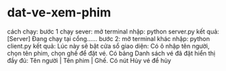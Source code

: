 # dat-ve-xem-phim
cách chạy:
bước 1 chạy sever:
mở terminal nhập: python server.py
kết quả: [Server] Đang chạy tại cổng......
bước 2:
mở terminal khác nhập: python client.py
kết quả:
Lúc này sẽ bật cửa sổ giao diện:
Có ô nhập tên người, chọn tên phim, chọn ghế để đặt vé.
Có bảng Danh sách vé đã đặt hiển thị đầy đủ: Tên người | Tên phim | Ghế.
Có nút Hủy vé để hủy